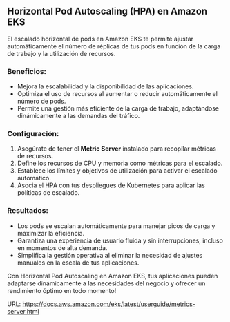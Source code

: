 ## Horizontal Pod Autoscaling (HPA) en Amazon EKS

El escalado horizontal de pods en Amazon EKS te permite ajustar automáticamente el número de réplicas de tus pods en función de la carga de trabajo y la utilización de recursos.

### Beneficios:
- Mejora la escalabilidad y la disponibilidad de las aplicaciones.
- Optimiza el uso de recursos al aumentar o reducir automáticamente el número de pods.
- Permite una gestión más eficiente de la carga de trabajo, adaptándose dinámicamente a las demandas del tráfico.

### Configuración:
1. Asegúrate de tener el **Metric Server** instalado para recopilar métricas de recursos.
2. Define los recursos de CPU y memoria como métricas para el escalado.
3. Establece los límites y objetivos de utilización para activar el escalado automático.
4. Asocia el HPA con tus despliegues de Kubernetes para aplicar las políticas de escalado.

### Resultados:
- Los pods se escalan automáticamente para manejar picos de carga y maximizar la eficiencia.
- Garantiza una experiencia de usuario fluida y sin interrupciones, incluso en momentos de alta demanda.
- Simplifica la gestión operativa al eliminar la necesidad de ajustes manuales en la escala de tus aplicaciones.

Con Horizontal Pod Autoscaling en Amazon EKS, tus aplicaciones pueden adaptarse dinámicamente a las necesidades del negocio y ofrecer un rendimiento óptimo en todo momento!

URL: https://docs.aws.amazon.com/eks/latest/userguide/metrics-server.html